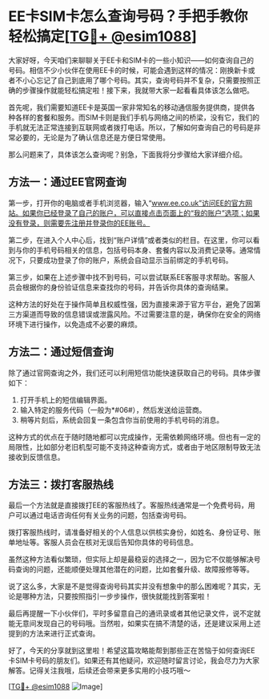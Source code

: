 # EE卡SIM卡怎么查询号码？手把手教你轻松搞定[[TG💪+ @esim1088](https://t.me/s/esim1088)]

大家好呀，今天咱们来聊聊关于EE卡和SIM卡的一些小知识——如何查询自己的号码。相信不少小伙伴在使用EE卡的时候，可能会遇到这样的情况：刚换新卡或者不小心忘记了自己到底用了哪个号码。其实，查询号码并不复杂，只需要按照正确的步骤操作就能轻松搞定啦！接下来，我就带大家一起看看具体该怎么做吧。

首先呢，我们需要知道EE卡是英国一家非常知名的移动通信服务提供商，提供各种各样的套餐和服务。而SIM卡则是我们手机与网络之间的桥梁，没有它，我们的手机就无法正常连接到互联网或者拨打电话。所以，了解如何查询自己的号码是非常必要的，无论是为了确认信息还是方便日常使用。

那么问题来了，具体该怎么查询呢？别急，下面我将分步骤给大家详细介绍。

## 方法一：通过EE官网查询

第一步，打开你的电脑或者手机浏览器，输入“www.ee.co.uk”访问EE的官方网站。如果你已经登录了自己的账户，可以直接点击页面上的“我的账户”选项；如果没有登录，则需要先注册并登录你的EE账号。

第二步，在进入个人中心后，找到“账户详情”或者类似的栏目。在这里，你可以看到与你的手机号码相关的信息，包括号码本身、套餐内容以及消费记录等。通常情况下，只要成功登录了你的账户，系统会自动显示当前绑定的手机号码。

第三步，如果在上述步骤中找不到号码，可以尝试联系EE客服寻求帮助。客服人员会根据你的身份验证信息来查找你的号码，并告诉你具体的查询结果。

这种方法的好处在于操作简单且权威性强，因为直接来源于官方平台，避免了因第三方渠道而导致的信息错误或泄露风险。不过需要注意的是，确保你在安全的网络环境下进行操作，以免造成不必要的麻烦。

## 方法二：通过短信查询

除了通过官网查询之外，我们还可以利用短信功能快速获取自己的号码。具体步骤如下：

1. 打开手机上的短信编辑界面。
2. 输入特定的服务代码（一般为*#06#），然后发送给运营商。
3. 稍等片刻后，系统会回复一条包含你当前使用的手机号码的消息。

这种方式的优点在于随时随地都可以完成操作，无需依赖网络环境。但也有一定的局限性，比如部分老旧机型可能不支持这种查询方式，或者由于地区限制导致无法接收到反馈信息。

## 方法三：拨打客服热线

最后一个方法就是直接拨打EE的客服热线了。客服热线通常是一个免费号码，用户可以通过电话咨询任何有关业务的问题，包括查询号码。

拨打客服热线时，请准备好相关的个人信息以供核实身份，如姓名、身份证号、账单地址等。客服人员会在核对无误后告知你具体的号码信息。

虽然这种方法看似繁琐，但实际上却是最稳妥的选择之一，因为它不仅能够解决号码查询的问题，还能顺便处理其他潜在的问题，比如套餐升级、故障报修等等。

说了这么多，大家是不是觉得查询号码其实并没有想象中的那么困难呢？其实，无论是哪种方法，只要按照指引一步步操作，很快就能找到答案啦！

最后再提醒一下小伙伴们，平时多留意自己的通讯录或者其他记录文件，说不定就能无意间发现自己的号码哦。当然啦，如果实在搞不清楚的话，还是建议采用上述提到的方法来进行正式查询。

好了，今天的分享就到这里啦！希望这篇攻略能帮到那些正在苦恼于如何查询EE卡SIM卡号码的朋友们。如果还有其他疑问，欢迎随时留言讨论，我会尽力为大家解答。记得关注我哦，后续还会带来更多实用的小技巧哦～

[[TG💪+ @esim1088](https://t.me/s/esim1088) ![Image](https://i.postimg.cc/4NQfJmqS/Snipaste-2025-05-13-00-14-12.png)]